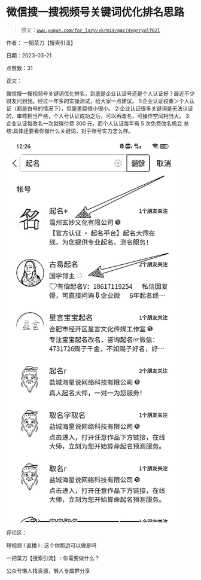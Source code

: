 # 微信搜一搜视频号关键词优化排名思路

> 原文：[`www.yuque.com/for_lazy/xkrm14/qqc74vgrryolf02l`](https://www.yuque.com/for_lazy/xkrm14/qqc74vgrryolf02l)



作者： 一把菜刀【搜索引流】



日期：2023-03-21



点赞数：31



正文：



微信搜一搜视频号关键词优化排名，到底是企业认证号还是个人认证好？最近不少财友问到我。经过一年多的实操测试，给大家一点建议。 1:企业认证权重＞个人认证（都是白号的情况下），但是差距很小很小。 2:企业认证很多关键词是无法认证的，审核相当严格，个人号认证成功之后，可以再改名，可操作空间相当大。 3:企业认证每改名一次就得付费 300 元，而个人认证每年有 5 次免费改名机会 总结:具体还要看你做什么关键词，对手账号实力怎么样。



![](img/9e925218ff5704e3a6e383defd0f11cf.png)



评论区：



短视频 I 直播 I : 这个你那边可以做是吗



一把菜刀【搜索引流】 : 你需要做什么？



公众号懒人找资源，懒人专属群分享

